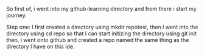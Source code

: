 
<p3> So first of, i went into my github-learning directory and from there i start my journey. </p3>

Step one: 
I first created a directory using mkdir repotest, then I went into the directory using cd repo so that I can start initizing the directory using git init
then, i went onto github and created a repo named the same thing as the directory I have on this ide. 